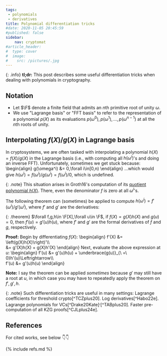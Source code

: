 ```yaml
---
tags:
 - polynomials
 - derivatives
title: Polynomial differentiation tricks
#date: 2020-11-05 20:45:59
#published: false
sidebar:
    nav: cryptomat
#article_header:
#  type: cover
#  image:
#    src: /pictures/.jpg
---
```


{: .info}
**tl;dr:** This post describes some useful differentiation tricks when dealing with polynomials in cryptography.

<!--more-->

<!-- Here you can define LaTeX macros -->
<div style="display: none;">$
$</div> <!-- $ -->

## Notation

 - Let $\F$ denote a finite field that admits an $n$th primitive root of unity $\omega$.
 - We use "Lagrange basis" or "FFT basis" to refer to the representation of a polynomial $p(X)$ as its evaluations $p(\omega^0),p(\omega^1),\ldots,p(\omega^{n-1})$ at all the $n$th roots of unity.

## Interpolating $f(X)/g(X)$ in Lagrange basis

In cryptosystems, we are often tasked with interpolating a polynomial $h(X) = f(X)/g(X)$ in the Lagrange basis (i.e., with computing all $h(\omega^i)$'s and doing an inverse FFT).
Unfortunately, sometimes we get stuck because: 
\begin{align}
g(\omega^i) &= 0,\forall i\in[0,n)
\end{align}
...which would give $h(\omega^i) = f(\omega^i) / g(\omega^i) = f(\omega^i)/0$, which is undefined.

{: .note}
This situation arises in Groth16's computation of its [quotient polynomial $h(X)$](/2025/01/25/Groth16.html#computing-hx). There, even the denominator $f$ is zero at all $\omega^i$'s.

The following theorem can (sometimes) be applied to compute $h(\omega^i) = f'(\omega^i)/g'(\omega^i)$, where $f'$ and $g'$ are the derivatives:

{: .theorem}
$\forall f,g,h\in \F[X],\forall u\in \F$, if $f(X) = g(X)h(X)$ and $g(u) = 0$, then $f'(u) = g'(u) h(u)$, where $f'$ and $g'$ are the formal derivatives of $f$ and $g$, respectively.

**Proof:**
Begin by differentiating $f(X)$:
\begin{align}
f'(X) 
    &= \left(g(X)h(X)\right)'\\\\\
    &= g'(X)h(X) + g(X)h'(X)
\end{align}
Next, evaluate the above expression at $u$:
\begin{align}
f'(u) &= g'(u)h(u) + \underbrace{g(u)}_{\ =\ 0}h'(u)\Leftrightarrow\\\\\
f'(u) &= g'(u)h(u)
\end{align}

**Note:** I say the theorem can be applied _sometimes_ because $g'$ may still have a root at $u$, in which case you may have to repeatedly apply the theorem on $f',g',h$.

{: .note}
Such differentiation tricks are useful in many settings:
Lagrange coefficients for threshold crypto[^TCZplus20].
Log derivatives[^Habo22e].
Lagrange polynomials for VCs[^Drake20Kate]$^,$[^TABplus20].
Faster pre-computation of all KZG proofs[^CJLplus24e].

## References

For cited works, see below 👇👇

{% include refs.md %}
